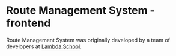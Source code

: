 # Route Management System - frontend

Route Management System was originally developed by a team of developers at
[Lambda School](https://github.com/LambdaSchool).
